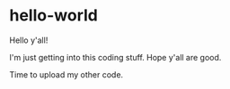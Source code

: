 # hello-world

Hello y'all!

I'm just getting into this coding stuff. Hope y'all are good.

Time to upload my other code.


